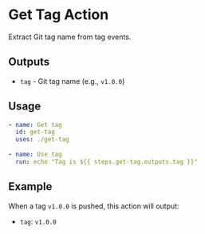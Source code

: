 # Get Tag Action

Extract Git tag name from tag events.

## Outputs

- `tag` - Git tag name (e.g., `v1.0.0`)

## Usage

```yaml
- name: Get tag
  id: get-tag
  uses: ./get-tag
  
- name: Use tag
  run: echo "Tag is ${{ steps.get-tag.outputs.tag }}"
```

## Example

When a tag `v1.0.0` is pushed, this action will output:
- `tag`: `v1.0.0`